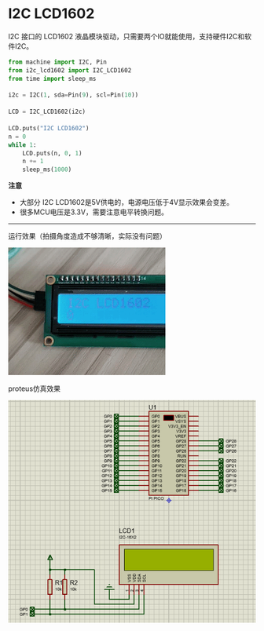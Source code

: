 # I2C LCD1602

I2C 接口的 LCD1602 液晶模块驱动，只需要两个IO就能使用，支持硬件I2C和软件I2C。

```py
from machine import I2C, Pin
from i2c_lcd1602 import I2C_LCD1602
from time import sleep_ms

i2c = I2C(1, sda=Pin(9), scl=Pin(10))

LCD = I2C_LCD1602(i2c)

LCD.puts("I2C LCD1602")
n = 0
while 1:
    LCD.puts(n, 0, 1)
    n += 1
    sleep_ms(1000)     
```

**注意**
- 大部分 I2C LCD1602是5V供电的，电源电压低于4V显示效果会变差。
- 很多MCU电压是3.3V，需要注意电平转换问题。

---

运行效果（拍摄角度造成不够清晰，实际没有问题）

![](demo.gif)


proteus仿真效果

![](../../../../开发软件/模拟运行/proteus/i2c_lcd1602.gif)

